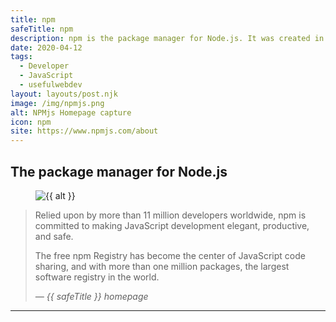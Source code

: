 ```yaml
---
title: npm
safeTitle: npm
description: npm is the package manager for Node.js. It was created in 2009 as an open source project to help JavaScript developers easily share packaged modules of code.
date: 2020-04-12
tags:
  - Developer
  - JavaScript
  - usefulwebdev
layout: layouts/post.njk
image: /img/npmjs.png
alt: NPMjs Homepage capture
icon: npm
site: https://www.npmjs.com/about
---
```

<div class="box">

## The package manager for Node.js

<figure class="image">
<img alt="{{ alt }}" src="{{ image }}">
</figure>

> Relied upon by more than 11 million developers worldwide, npm is committed to making JavaScript development elegant, productive, and safe.
>
>The free npm Registry has become the center of JavaScript code sharing, and with more than one million packages, the largest software registry in the world.
>
> <cite>&mdash; {{ safeTitle }} homepage</cite>

</div>

---